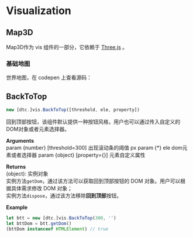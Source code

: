# Visualization

## Map3D

Map3D作为 vis 组件的一部分，它依赖于 [Three.js](https://threejs.org) 。

### 基础地图

世界地图，在 codepen 上查看源码：
<code-pen penSrc='//codepen.io/wuyax/embed/gEMxzY/' penHeight='350'/>


## BackToTop <Badge text="1.0.4+"/>

```js
new [dtc.]vis.BackToTop([threshold, ele, property])
```

回到顶部按钮，该组件默认提供一种按钮风格，用户也可以通过传入自定义的DOM对象或者元素选择器。


**Arguments**  
param {number} [threshold=300] 出现滚动条的阈值 px
param {*} ele dom元素或者选择器
param {object} [property={}] 元素自定义属性 

**Returns**  
(object): 实例对象  
实例方法`getDom`，通过该方法可以获取回到顶部按钮的 DOM 对象。用户可以根据具体需求修改 DOM 对象；  
实例方法`dispose`，通过该方法移除**回到顶部**按钮。

**Example**
```js
let btt = new [dtc.]vis.BackToTop(300, '')
let bttDom = btt.getDom()
(bttDom instanceof HTMLElement) // true
```
